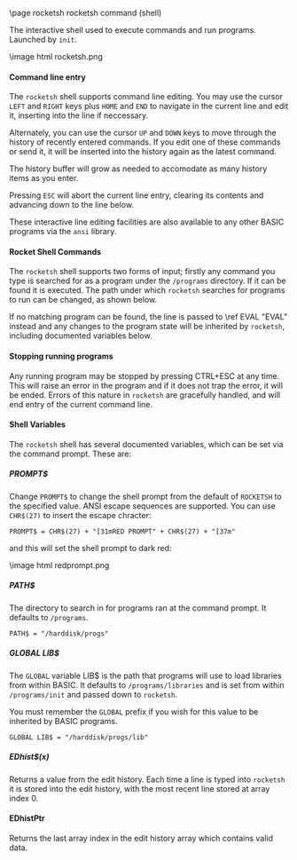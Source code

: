 \page rocketsh rocketsh command (shell)

The interactive shell used to execute commands and run programs. Launched by `init`.

\image html rocketsh.png

#### Command line entry

The `rocketsh` shell supports command line editing. You may use the cursor `LEFT` and `RIGHT` keys plus `HOME` and `END` to navigate in the current line and edit it, inserting into the line if neccessary.

Alternately, you can use the cursor `UP` and `DOWN` keys to move through the history of recently entered commands. If you edit one of these commands or send it, it will be inserted into the history again as the latest command.

The history buffer will grow as needed to accomodate as many history items as you enter.

Pressing `ESC` will abort the current line entry, clearing its contents and advancing down to the line below.

These interactive line editing facilities are also available to any other BASIC programs via the `ansi` library.

#### Rocket Shell Commands

The `rocketsh` shell supports two forms of input; firstly any command you type is searched for as a program under the `/programs` directory. If it can be found it is executed. The path under which `rocketsh` searches for programs to run can be changed, as shown below.

If no matching program can be found, the line is passed to \ref EVAL "EVAL" instead and any changes to the program state will be inherited by `rocketsh`, including documented variables below.

#### Stopping running programs

Any running program may be stopped by pressing CTRL+ESC at any time. This will raise an error in the program and if it does not trap the error, it will be ended. Errors of this nature in `rocketsh` are gracefully handled, and will end entry of the current command line.

#### Shell Variables

The `rocketsh` shell has several documented variables, which can be set via the command prompt. These are:

##### PROMPT$

Change `PROMPT$` to change the shell prompt from the default of `ROCKETSH` to the specified value. ANSI escape sequences are supported. You can use `CHR$(27)` to insert the escape chracter:

```basic
PROMPT$ = CHR$(27) + "[31mRED PROMPT" + CHR$(27) + "[37m"
```

and this will set the shell prompt to dark red:

\image html redprompt.png

##### PATH$

The directory to search in for programs ran at the command prompt. It defaults to `/programs`.

```BASIC
PATH$ = "/harddisk/progs"
```

##### GLOBAL LIB$

The `GLOBAL` variable LIB$ is the path that programs will use to load libraries from within BASIC. It defaults to `/programs/libraries` and is set from within `/programs/init` and passed down to `rocketsh`.

You must remember the `GLOBAL` prefix if you wish for this value to be inherited by BASIC programs.

```BASIC
GLOBAL LIB$ = "/harddisk/progs/lib"
```

##### EDhist$(x)

Returns a value from the edit history. Each time a line is typed into `rocketsh` it is stored into the edit history, with the most recent line stored at array index 0.

#### EDhistPtr

Returns the last array index in the edit history array which contains valid data.
